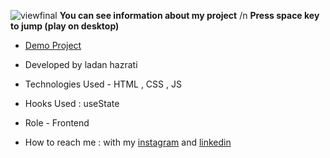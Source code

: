 
![viewfinal](https://github.com/ladan-hazrati-web/t-rex-game/assets/119695832/03db840a-3953-432f-8649-df247983caf6)
**You can see information about my project** /n
   **Press space key to jump (play on desktop)**
- [Demo Project](https://ladan-hazrati-web.github.io/t-rex-game/)

- Developed by ladan hazrati

- Technologies Used - HTML , CSS , JS

- Hooks Used : useState 

- Role - Frontend

- How to reach me : with my [instagram](https://www.instagram.com/ladan_hazrati_web) and [linkedin](https://www.linkedin.com/in/ladan-hazrati-web)
